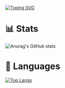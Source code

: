 [![Typing SVG](https://readme-typing-svg.demolab.com?font=Fira+Code&pause=1000&color=FF355E&random=false&width=435&lines=Hi%2C+I'm+Idodo+%F0%9F%91%8B)](https://git.io/typing-svg)

# 📊 Stats 
![Anurag's GitHub stats](https://github-readme-stats.vercel.app/api?username=Idodo12&show_icons=true&theme=radical)

# 📝 Languages
[![Top Langs](https://github-readme-stats.vercel.app/api/top-langs/?username=Idodo12&layout=donut&theme=radical)](https://github.com/anuraghazra/github-readme-stats)
<!---
Idodo12/Idodo12 is a ✨ special ✨ repository because its `README.md` (this file) appears on your GitHub profile.
You can click the Preview link to take a look at your changes.
--->
